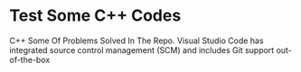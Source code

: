 # Test Some C++ Codes 
C++
Some Of Problems Solved In The Repo.
Visual Studio Code has integrated source control management (SCM) and includes Git support out-of-the-box